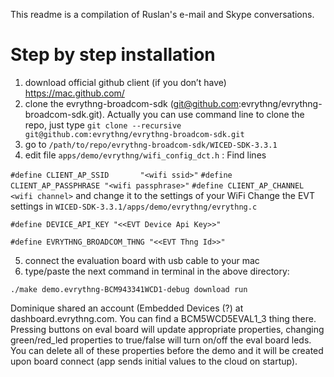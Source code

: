 This readme is a compilation of Ruslan's e-mail and Skype conversations. 

# Step by step installation
1. download official github client (if you don’t have) https://mac.github.com/
2. clone the evrythng-broadcom-sdk (git@github.com:evrythng/evrythng-broadcom-sdk.git). Actually you can use command line to clone the repo, just type `git clone --recursive git@github.com:evrythng/evrythng-broadcom-sdk.git`
3. go to `/path/to/repo/evrythng-broadcom-sdk/WICED-SDK-3.3.1`
4. edit file `apps/demo/evrythng/wifi_config_dct.h` :
Find lines

`#define CLIENT_AP_SSID       "<wifi ssid>"`
`#define CLIENT_AP_PASSPHRASE "<wifi passphrase>"`
`#define CLIENT_AP_CHANNEL    <wifi channel>`
and change it to the settings of your WiFi
Change the EVT settings in `WICED-SDK-3.3.1/apps/demo/evrythng/evrythng.c`
```
#define DEVICE_API_KEY "<<EVT Device Api Key>>"

#define EVRYTHNG_BROADCOM_THNG "<<EVT Thng Id>>"
```

5. connect the evaluation board with usb cable to your mac
6. type/paste the next command in terminal in the above directory:

`./make demo.evrythng-BCM943341WCD1-debug download run`

Dominique shared an account (Embedded Devices (?) at dashboard.evrythng.com. You can find a BCM5WCD5EVAL1_3 thing there. Pressing buttons on eval board will update appropriate properties, changing green/red_led properties to true/false will turn on/off the eval board leds. You can delete all of these properties before the demo and it will be created upon board connect (app sends initial values to the cloud on startup).